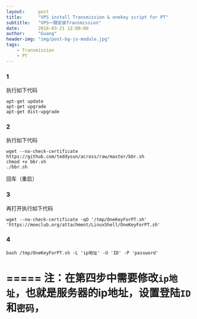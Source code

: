 ```yaml
---
layout:     post
title:      "VPS install Transmission & onekey script for PT"
subtitle:   "VPS一键安装Transmission"
date:       2018-03-21 12:00:00
author:     "Guang"
header-img: "img/post-bg-js-module.jpg"
tags:
    - Transmission
	- PT
---
```


### 1

执行如下代码

```shell
apt-get update
apt-get upgrade
apt-get dist-upgrade
```
### 2

执行如下代码

```shell
wget --no-check-certificate https://github.com/teddysun/across/raw/master/bbr.sh
chmod +x bbr.sh
./bbr.sh
```
回车（重启）

### 3

再打开执行如下代码
```shell
wget --no-check-certificate -qO '/tmp/OneKeyForPT.sh' 'https://moeclub.org/attachment/LinuxShell/OneKeyForPT.sh'
```
### 4

```shell
bash /tmp/OneKeyForPT.sh -L 'ip地址' -U 'ID' -P 'password'
```
=====
注：在第四步中需要修改`ip地址`，也就是服务器的ip地址，设置登陆`ID`和`密码`，
=====